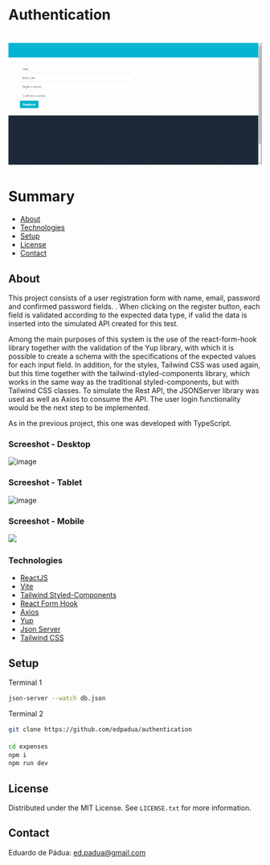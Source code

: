 # Authentication

<h1>
    <a href=""><img src="https://github.com/edpadua/Authentication/blob/main/authentication/public/authentication-capture.gif"></a>
</h1>

# Summary

- [About](#about)
- [Technologies](#technologies)
- [Setup](#setup)
- [License](#license)
- [Contact](#contact)
 
## About

This project consists of a user registration form with name, email, password and confirmed password fields. . When clicking on the register button, each field is validated according to the expected data type, if valid the data is inserted into the simulated API created for this test.

Among the main purposes of this system is the use of the react-form-hook library together with the validation of the Yup library, with which it is possible to create a schema with the specifications of the expected values for each input field. In addition, for the styles, Tailwind CSS was used again, but this time together with the tailwind-styled-components library, which works in the same way as the traditional styled-components, but with Tailwind CSS classes.
To simulate the Rest API, the JSONServer library was used as well as Axios to consume the API. The user login functionality would be the next step to be implemented.

As in the previous project, this one was developed with TypeScript.

### Screeshot - Desktop

![image](https://github.com/edpadua/Authentication/assets/4975360/b84d3967-7406-4826-a0a2-9fd2bb466d81)

### Screeshot - Tablet

![image](https://github.com/edpadua/Authentication/assets/4975360/6cde5f69-1bf4-4521-8c0b-73cab2ffda11)


### Screeshot - Mobile

<img src="https://github.com/edpadua/Authentication/assets/4975360/da6466c3-dd26-4cd0-ab24-21ee5f08eb9c" style="width: 50%;" >



### Technologies

- [ReactJS](https://reactjs.org)
- [Vite](https://vitejs.dev/guide/)
- [Tailwind Styled-Components](https://www.npmjs.com/package/tailwind-styled-components)
- [React Form Hook](https://www.react-hook-form.com)
- [Axios](https://www.npmjs.com/package/axios)
- [Yup](https://www.npmjs.com/package/yup)
- [Json Server](https://www.npmjs.com/package/json-server)
- [Tailwind CSS](https://tailwindcss.com/)

## Setup

Terminal 1 

```bash
json-server --watch db.json
```

Terminal 2 

```bash
git clone https://github.com/edpadua/authentication

cd expenses
npm i
npm run dev
```

## License

Distributed under the MIT License. See `LICENSE.txt` for more information.


## Contact

Eduardo de Pádua: ed.padua@gmail.com
